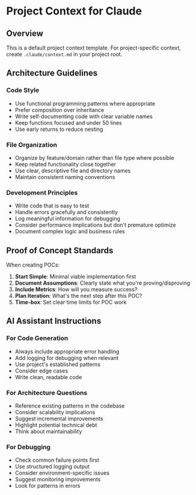 # Project Context for Claude

## Overview
This is a default project context template. For project-specific context, create `.claude/context.md` in your project root.

## Architecture Guidelines

### Code Style
- Use functional programming patterns where appropriate
- Prefer composition over inheritance
- Write self-documenting code with clear variable names
- Keep functions focused and under 50 lines
- Use early returns to reduce nesting

### File Organization
- Organize by feature/domain rather than file type where possible
- Keep related functionality close together
- Use clear, descriptive file and directory names
- Maintain consistent naming conventions

### Development Principles
- Write code that is easy to test
- Handle errors gracefully and consistently
- Log meaningful information for debugging
- Consider performance implications but don't premature optimize
- Document complex logic and business rules

## Proof of Concept Standards

When creating POCs:
1. **Start Simple**: Minimal viable implementation first
2. **Document Assumptions**: Clearly state what you're proving/disproving
3. **Include Metrics**: How will you measure success?
4. **Plan Iteration**: What's the next step after this POC?
5. **Time-box**: Set clear time limits for POC work

## AI Assistant Instructions

### For Code Generation
- Always include appropriate error handling
- Add logging for debugging when relevant
- Use project's established patterns
- Consider edge cases
- Write clean, readable code

### For Architecture Questions
- Reference existing patterns in the codebase
- Consider scalability implications
- Suggest incremental improvements
- Highlight potential technical debt
- Think about maintainability

### For Debugging
- Check common failure points first
- Use structured logging output
- Consider environment-specific issues
- Suggest monitoring improvements
- Look for patterns in errors
